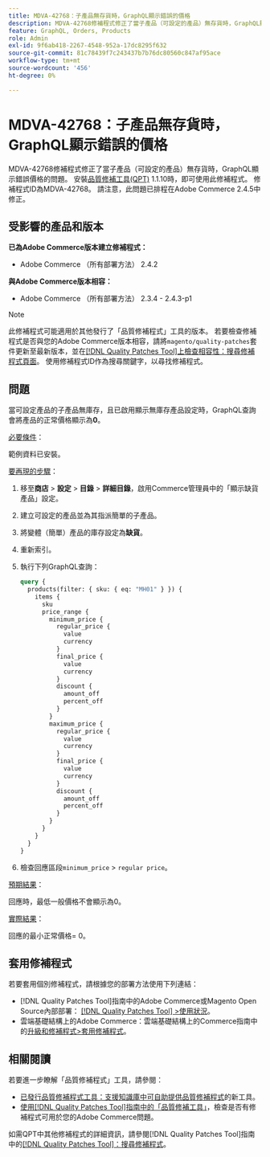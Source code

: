 ```yaml
---
title: MDVA-42768：子產品無存貨時，GraphQL顯示錯誤的價格
description: MDVA-42768修補程式修正了當子產品（可設定的產品）無存貨時，GraphQL顯示錯誤價格的問題。 安裝[Quality Patches Tool (QPT)](https://experienceleague.adobe.com/zh-hant/docs/commerce-knowledge-base/kb/announcements/commerce-announcements/magento-quality-patches-released-new-tool-to-self-serve-quality-patches) 1.1.10時，即可使用此修補程式。 修補程式ID為MDVA-42768。 請注意，此問題已排程在Adobe Commerce 2.4.5中修正。
feature: GraphQL, Orders, Products
role: Admin
exl-id: 9f6ab418-2267-4548-952a-17dc8295f632
source-git-commit: 81c78439f7c243437b7b76dc80560c847af95ace
workflow-type: tm+mt
source-wordcount: '456'
ht-degree: 0%

---
```


# MDVA-42768：子產品無存貨時，GraphQL顯示錯誤的價格

MDVA-42768修補程式修正了當子產品（可設定的產品）無存貨時，GraphQL顯示錯誤價格的問題。 安裝[品質修補工具(QPT)](https://experienceleague.adobe.com/zh-hant/docs/commerce-knowledge-base/kb/announcements/commerce-announcements/magento-quality-patches-released-new-tool-to-self-serve-quality-patches) 1.1.10時，即可使用此修補程式。 修補程式ID為MDVA-42768。 請注意，此問題已排程在Adobe Commerce 2.4.5中修正。

## 受影響的產品和版本

**已為Adobe Commerce版本建立修補程式：**

* Adobe Commerce （所有部署方法） 2.4.2

**與Adobe Commerce版本相容：**

* Adobe Commerce （所有部署方法） 2.3.4 - 2.4.3-p1

>[!NOTE]
>
>此修補程式可能適用於其他發行了「品質修補程式」工具的版本。 若要檢查修補程式是否與您的Adobe Commerce版本相容，請將`magento/quality-patches`套件更新至最新版本，並在[[!DNL Quality Patches Tool]上檢查相容性：搜尋修補程式頁面](https://experienceleague.adobe.com/zh-hant/docs/commerce-knowledge-base/kb/announcements/commerce-announcements/magento-quality-patches-released-new-tool-to-self-serve-quality-patches)。 使用修補程式ID作為搜尋關鍵字，以尋找修補程式。

## 問題

當可設定產品的子產品無庫存，且已啟用顯示無庫存產品設定時，GraphQL查詢會將產品的正常價格顯示為&#x200B;**0**。

<u>必要條件</u>：

範例資料已安裝。

<u>要再現的步驟</u>：

1. 移至&#x200B;**商店** > **設定** > **目錄** > **詳細目錄**，啟用Commerce管理員中的「顯示缺貨產品」設定。
1. 建立可設定的產品並為其指派簡單的子產品。
1. 將變體（簡單）產品的庫存設定為&#x200B;**缺貨**。
1. 重新索引。
1. 執行下列GraphQL查詢：

   ```GraphQL
   query {
     products(filter: { sku: { eq: "MH01" } }) {
       items {
         sku
         price_range {
           minimum_price {
             regular_price {
               value
               currency
             }
             final_price {
               value
               currency
             }
             discount {
               amount_off
               percent_off
             }
           }
           maximum_price {
             regular_price {
               value
               currency
             }
             final_price {
               value
               currency
             }
             discount {
               amount_off
               percent_off
             }
           }
         }
       }
     }
   }
   ```

1. 檢查回應區段`minimum_price` > `regular price`。

<u>預期結果</u>：

回應時，最低一般價格不會顯示為0。

<u>實際結果</u>：

回應的最小正常價格= 0。

## 套用修補程式

若要套用個別修補程式，請根據您的部署方法使用下列連結：

* [!DNL Quality Patches Tool]指南中的Adobe Commerce或Magento Open Source內部部署： [[!DNL Quality Patches Tool] >使用狀況](/help/tools/quality-patches-tool/usage.md)。
* 雲端基礎結構上的Adobe Commerce：雲端基礎結構上的Commerce指南中的[升級和修補程式>套用修補程式](https://experienceleague.adobe.com/docs/commerce-cloud-service/user-guide/develop/upgrade/apply-patches.html?lang=zh-Hant)。

## 相關閱讀

若要進一步瞭解「品質修補程式」工具，請參閱：

* [已發行品質修補程式工具：支援知識庫中可自助提供品質修補程式](https://experienceleague.adobe.com/zh-hant/docs/commerce-knowledge-base/kb/announcements/commerce-announcements/magento-quality-patches-released-new-tool-to-self-serve-quality-patches)的新工具。
* [使用[!DNL Quality Patches Tool]指南中的「品質修補工具」](/help/tools/quality-patches-tool/patches-available-in-qpt/check-patch-for-magento-issue-with-magento-quality-patches.md)，檢查是否有修補程式可用於您的Adobe Commerce問題。

如需QPT中其他修補程式的詳細資訊，請參閱[!DNL Quality Patches Tool]指南中的[[!DNL Quality Patches Tool]：搜尋修補程式](https://experienceleague.adobe.com/tools/commerce-quality-patches/index.html?lang=zh-Hant)。
